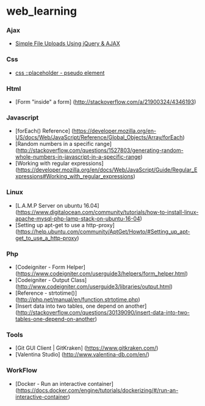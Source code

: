 # web_learning
### Ajax
  * [Simple File Uploads Using jQuery & AJAX](https://abandon.ie/notebook/simple-file-uploads-using-jquery-ajax)

### Css
  * [css ::placeholder - pseudo element](https://css-tricks.com/almanac/selectors/p/placeholder/)
  
### Html
 * [Form "inside" a form] (http://stackoverflow.com/a/21900324/4346193)
  
### Javascript
  * [forEach() Reference] (https://developer.mozilla.org/en-US/docs/Web/JavaScript/Reference/Global_Objects/Array/forEach)
  * [Random numbers in a specific range] (http://stackoverflow.com/questions/1527803/generating-random-whole-numbers-in-javascript-in-a-specific-range)
  * [Working with regular expressions] (https://developer.mozilla.org/en/docs/Web/JavaScript/Guide/Regular_Expressions#Working_with_regular_expressions)

### Linux
 * [L.A.M.P Server on ubuntu 16.04] (https://www.digitalocean.com/community/tutorials/how-to-install-linux-apache-mysql-php-lamp-stack-on-ubuntu-16-04)
 * [Setting up apt-get to use a http-proxy] (https://help.ubuntu.com/community/AptGet/Howto/#Setting_up_apt-get_to_use_a_http-proxy)
  
### Php
  * [Codeigniter - Form Helper] (https://www.codeigniter.com/userguide3/helpers/form_helper.html)
  * [Codeigniter - Output Class] (http://www.codeigniter.com/userguide3/libraries/output.html)
  * [Reference   - strtotime()] (http://php.net/manual/en/function.strtotime.php)
  * [Insert data into two tables, one depend on another] (http://stackoverflow.com/questions/30139090/insert-data-into-two-tables-one-depend-on-another)


### Tools
 * [Git GUI Client | GitKraken] (https://www.gitkraken.com/)
 * [Valentina Studio] (http://www.valentina-db.com/en/)

### WorkFlow
 * [Docker - Run an interactive container] (https://docs.docker.com/engine/tutorials/dockerizing/#/run-an-interactive-container)
